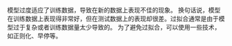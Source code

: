 模型过度适应了训练数据，导致在新的数据上表现不佳的现象。
换句话说，模型在训练数据上表现得非常好，但在测试数据上的表现却很差。过拟合通常是由于模型过于复杂或者训练数据量太少导致的。
为了避免过拟合，可以使用一些技术，如正则化、早停等。